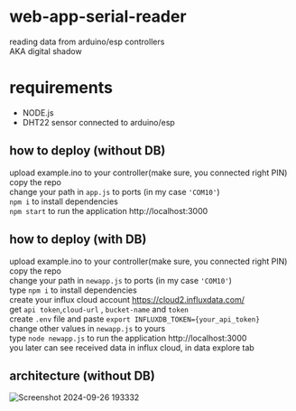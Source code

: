 # web-app-serial-reader
reading data from arduino/esp controllers <br />
AKA digital shadow

# requirements
- NODE.js
- DHT22 sensor connected to arduino/esp

## how to deploy (without DB)
upload example.ino to your controller(make sure, you connected right PIN)
copy the repo <br />
change your path in `app.js` to ports (in my case `'COM10'`) <br />
`npm i` to install dependencies <br />
`npm start` to run the application http://localhost:3000 <br />

## how to deploy (with DB)
upload example.ino to your controller(make sure, you connected right PIN)
copy the repo <br />
change your path in `newapp.js` to ports (in my case `'COM10'`) <br />
type `npm i` to install dependencies <br />
create your influx cloud account https://cloud2.influxdata.com/ <br />
get `api token`,`cloud-url` , `bucket-name` and `token` <br />
create `.env` file and paste `export INFLUXDB_TOKEN={your_api_token}`<br />
change other values in `newapp.js` to yours <br />
type `node newapp.js` to run the application http://localhost:3000 <br />
you later can see received data in influx cloud, in data explore tab

## architecture (without DB)
![Screenshot 2024-09-26 193332](https://github.com/user-attachments/assets/ba6e8439-749a-4aa7-942c-208a0dd34f46)
